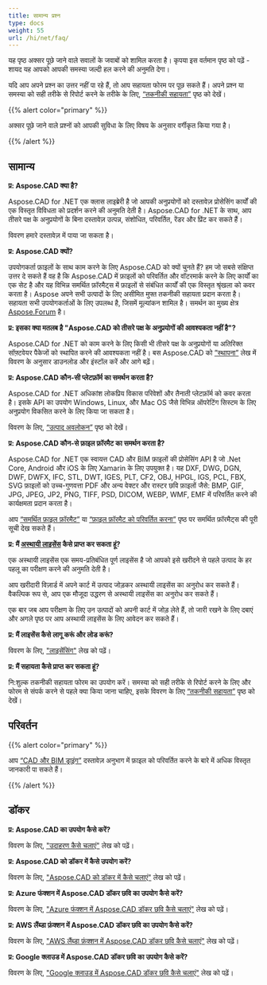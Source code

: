 ```yaml
---
title: सामान्य प्रश्न
type: docs
weight: 55
url: /hi/net/faq/
---
```


यह पृष्ठ अक्सर पूछे जाने वाले सवालों के जवाबों को शामिल करता है। कृपया इस वर्तमान पृष्ठ को पढ़ें - शायद यह आपको आपकी समस्या जल्दी हल करने की अनुमति देगा।

यदि आप अपने प्रश्न का उत्तर नहीं पा रहे हैं, तो आप सहायता फोरम पर पूछ सकते हैं। अपने प्रश्न या समस्या को सही तरीके से रिपोर्ट करने के तरीके के लिए, [“तकनीकी सहायता”](/hi/cad/net/technical-support) पृष्ठ को देखें।

{{% alert color="primary" %}} 

अक्सर पूछे जाने वाले प्रश्नों को आपकी सुविधा के लिए विषय के अनुसार वर्गीकृत किया गया है।

{{% /alert %}}

## **सामान्य**
**प्र: Aspose.CAD क्या है?**

Aspose.CAD for .NET एक क्लास लाइब्रेरी है जो आपकी अनुप्रयोगों को दस्तावेज़ प्रोसेसिंग कार्यों की एक विस्तृत विविधता को प्रदर्शन करने की अनुमति देती है। Aspose.CAD for .NET के साथ, आप तीसरे पक्ष के अनुप्रयोगों के बिना दस्तावेज़ उत्पन्न, संशोधित, परिवर्तित, रेंडर और प्रिंट कर सकते हैं।

विवरण हमारे दस्तावेज़ में पाया जा सकता है।

**प्र: Aspose.CAD क्यों?**

उपयोगकर्ता फ़ाइलों के साथ काम करने के लिए Aspose.CAD को क्यों चुनते हैं?
हम जो सबसे संक्षिप्त उत्तर दे सकते हैं वह है कि Aspose.CAD में फ़ाइलों को परिवर्तित और वॉटरमार्क करने के लिए कार्यों का एक सेट है और यह विभिन्न समर्थित फ़ॉरमैट्स में फ़ाइलों से संबंधित कार्यों की एक विस्तृत श्रृंखला को कवर करता है।
Aspose अपने सभी उत्पादों के लिए असीमित मुफ्त तकनीकी सहायता प्रदान करता है।
सहायता सभी उपयोगकर्ताओं के लिए उपलब्ध है, जिसमें मूल्यांकन शामिल है। समर्थन का मुख्य क्षेत्र [Aspose.Forum](https://forum.aspose.com/c/cad/19) है।

**प्र: इसका क्या मतलब है "Aspose.CAD को तीसरे पक्ष के अनुप्रयोगों की आवश्यकता नहीं है"?**

Aspose.CAD for .NET को काम करने के लिए किसी भी तीसरे पक्ष के अनुप्रयोगों या अतिरिक्त सॉफ़्टवेयर पैकेजों को स्थापित करने की आवश्यकता नहीं है। बस Aspose.CAD को [”स्थापना”](/hi/cad/net/installation/) लेख में विवरण के अनुसार डाउनलोड और इंस्टॉल करें और आगे बढ़ें।

**प्र: Aspose.CAD कौन-सी प्लेटफ़ॉर्म का समर्थन करता है?**

Aspose.CAD for .NET अधिकांश लोकप्रिय विकास परिवेशों और तैनाती प्लेटफ़ॉर्म को कवर करता है। इसके API का उपयोग Windows, Linux, और Mac OS जैसे विभिन्न ऑपरेटिंग सिस्टम के लिए अनुप्रयोग विकसित करने के लिए किया जा सकता है।

विवरण के लिए, [“उत्पाद अवलोकन”](/hi/cad/net/product-overview/) पृष्ठ को देखें।

**प्र: Aspose.CAD कौन-से फ़ाइल फ़ॉरमैट का समर्थन करता है?**

Aspose.CAD for .NET एक स्वायत्त CAD और BIM फ़ाइलों की प्रोसेसिंग API है जो .Net Core, Android और iOS के लिए Xamarin के लिए उपयुक्त है।
यह DXF, DWG, DGN, DWF, DWFX, IFC, STL, DWT, IGES, PLT, CF2, OBJ, HPGL, IGS, PCL, FBX, SVG फ़ाइलों को उच्च-गुणवत्ता PDF और अन्य वेक्टर और रास्टर छवि फ़ाइलों जैसे: BMP, GIF, JPG, JPEG, JP2, PNG, TIFF, PSD, DICOM, WEBP, WMF, EMF में परिवर्तित करने की कार्यक्षमता प्रदान करता है।

आप [“समर्थित फ़ाइल फ़ॉरमैट”](/hi/cad/net/supported-file-formats/) या [“फ़ाइल फ़ॉरमैट को परिवर्तित करना”](/hi/cad/net/converting-file-formats/) पृष्ठ पर समर्थित फ़ॉरमैट्स की पूरी सूची देख सकते हैं।

**प्र: मैं [अस्थायी लाइसेंस]((https://purchase.aspose.com/temporary-license/)) कैसे प्राप्त कर सकता हूं?**

एक अस्थायी लाइसेंस एक समय-प्रतिबंधित पूर्ण लाइसेंस है जो आपको इसे खरीदने से पहले उत्पाद के हर पहलू का परीक्षण करने की अनुमति देती है।

आप खरीदारी विज़ार्ड में अपने कार्ट में उत्पाद जोड़कर अस्थायी लाइसेंस का अनुरोध कर सकते हैं। वैकल्पिक रूप से, आप एक मौजूदा उद्धरण से अस्थायी लाइसेंस का अनुरोध कर सकते हैं।

एक बार जब आप परीक्षण के लिए उन उत्पादों को अपनी कार्ट में जोड़ लेते हैं, तो जारी रखने के लिए दबाएं और अगले पृष्ठ पर आप अस्थायी लाइसेंस के लिए आवेदन कर सकते हैं।

**प्र: मैं लाइसेंस कैसे लागू करूं और लोड करूं?**

विवरण के लिए, ["लाइसेंसिंग"](/hi/cad/net/licensing/) लेख को पढ़ें।

**प्र: मैं सहायता कैसे प्राप्त कर सकता हूं?**

नि:शुल्क तकनीकी सहायता फोरम का उपयोग करें। समस्या को सही तरीके से रिपोर्ट करने के लिए और फोरम से संपर्क करने से पहले क्या किया जाना चाहिए, इसके विवरण के लिए [“तकनीकी सहायता”](/hi/cad/net/technical-support) पृष्ठ को देखें।

## **परिवर्तन**

{{% alert color="primary" %}} 

आप [“CAD और BIM ड्राइंग”](/hi/cad/net/cad-and-bim-drawings/) दस्तावेज़ अनुभाग में फ़ाइल को परिवर्तित करने के बारे में अधिक विस्तृत जानकारी पा सकते हैं।

{{% /alert %}}

## **डॉकर**

**प्र: Aspose.CAD का उपयोग कैसे करें?**

विवरण के लिए, ["उदाहरण कैसे चलाएं"](/hi/cad/net/how-to-run-the-examples/) लेख को पढ़ें।

**प्र: Aspose.CAD को डॉकर में कैसे उपयोग करें?**

विवरण के लिए, ["Aspose.CAD को डॉकर में कैसे चलाएं"](/hi/cad/net/how-to-run-aspose-cad-in-docker/) लेख को पढ़ें।

**प्र: Azure फंक्शन में Aspose.CAD डॉकर छवि का उपयोग कैसे करें?**

विवरण के लिए, ["Azure फंक्शन में Aspose.CAD डॉकर छवि कैसे चलाएं"](/hi/cad/net/how-to-run-aspose-cad-docker-image-in-azure-function/) लेख को पढ़ें।

**प्र: AWS लैंब्डा फ़ंक्शन में Aspose.CAD डॉकर छवि का उपयोग कैसे करें?**

विवरण के लिए, ["AWS लैंब्डा फ़ंक्शन में Aspose.CAD डॉकर छवि कैसे चलाएं"](/hi/cad/net/how-to-run-aspose-cad-docker-image-in-aws-lambda-function/) लेख को पढ़ें।

**प्र: Google क्लाउड में Aspose.CAD डॉकर छवि का उपयोग कैसे करें?**

विवरण के लिए, ["Google क्लाउड में Aspose.CAD डॉकर छवि कैसे चलाएं"](/hi/cad/net/how-to-run-aspose-cad-docker-image-in-google-cloud/) लेख को पढ़ें।
